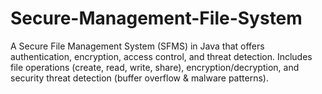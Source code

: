 # Secure-Management-File-System
A Secure File Management System (SFMS) in Java that offers authentication, encryption, access control, and threat detection.   Includes file operations (create, read, write, share), encryption/decryption, and security threat detection (buffer overflow &amp; malware patterns). 
